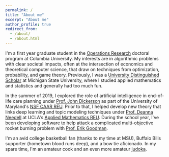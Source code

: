 ```yaml
---
permalink: /
title: "About me"
excerpt: "About me"
author_profile: true
redirect_from: 
  - /about/
  - /about.html
---
```



I'm a first year graduate student in the [Operations Research](https://ieor.columbia.edu) doctoral program at Columbia University.  My interests are in algorithmic problems with clear societal impacts, often at the intersection of economics and theoretical computer science, that draw on techniques from optimization, probability, and game theory.  Previously, I was a [University Distinguished Scholar](https://msutoday.msu.edu/news/2016/23-high-school-seniors-receive-full-scholarships/) at Michigan State University, where I studied applied mathematics and statistics and generally had too much fun.  

In the summer of 2019, I explored the role of artificial intelligence in end-of-life care planning under [Prof. John Dickerson](http://jpdickerson.com) as part of the University of Maryland's [NSF CAAR REU](http://www.cs.umd.edu/projects/reucaar/).  Prior to that, I helped develop new theory that links deep learning and topic modeling techniques under [Prof. Deanna Needell](https://www.math.ucla.edu/~deanna/) at UCLA's [Applied Mathematics REU](https://www.math.ucla.edu/~bertozzi/WORKFORCE/REU2017.html).  During the school year, I've been developing software to help attack a complicated multi-objective rocket burning problem with [Prof. Erik Goodman](https://www.egr.msu.edu/~goodman/).

I'm an avid college basketball fan (thanks to my time at MSU), Buffalo Bills supporter (hometown blood runs deep), and a bow tie aficionado.  In my spare time, I'm an amateur cook and an even more amateur [judoka](https://en.wikipedia.org/wiki/Judo).

